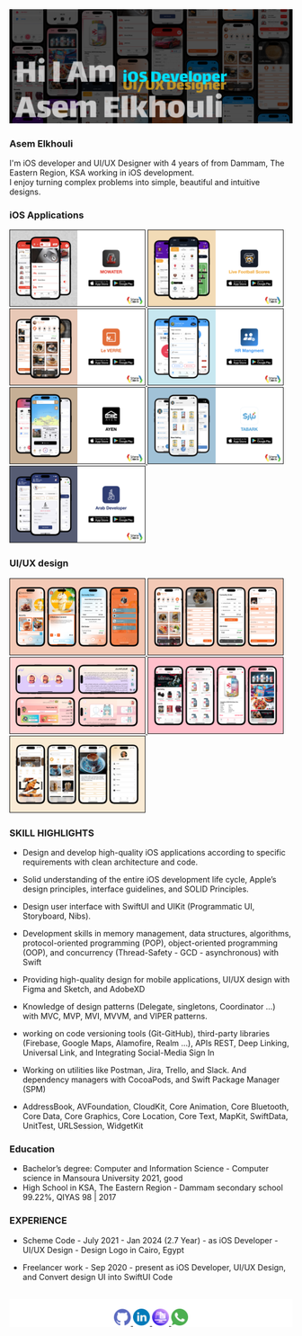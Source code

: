 
<div align="left">
  <a href="https://asemelkhouli20.github.io/Portafolio">
    <img src="images/Main.png" >
  </a>

  ### Asem Elkhouli

  <p align="left">
    I'm iOS developer and UI/UX Designer with 4 years of from Dammam, The Eastern Region, KSA working in iOS development.
 <br/>
    I enjoy turning complex problems into simple, beautiful and intuitive designs.
  </p>
</div>

### iOS Applications

<div>
    <a href="https://www.youtube.com/watch?v=O0htvphYg3o" target="_blank">
    <img src="images/MowaterApp.png" width="240" border="1" />
    </a>
     <a href="https://www.youtube.com/watch?v=AgA6eHxVKuM" target="_blank">
    <img src="images/Football.png" width="240" border="1" />
    </a>
     <a href="https://www.youtube.com/watch?v=BQyuobUTsSs" target="_blank">
    <img src="images/LeverreDetails.png" width="240" border="1" />
    </a>
    <a href="https://www.youtube.com/watch?v=2Rc8iPPRkOo" target="_blank">
    <img src="images/HRAppDetails.png" width="240" border="1" />
    </a>
    <a href="https://www.youtube.com/watch?v=FWLRyLK9KB0" target="_blank">
    <img src="images/AyenDetails.png" width="240" border="1" />
    </a>
    <a href="https://www.youtube.com/watch?v=MeArsQlocdM" target="_blank">
    <img src="images/TabarkDetails.png" width="240" border="1"  />
    </a>
    <a href="https://www.youtube.com/watch?v=V-aV_CiY4mg" target="_blank">
    <img src="images/ArabDeveloper.png" width="240" border="1"  />
    </a>
    
</div>


### UI/UX design

<div>
    <a href="https://www.behance.net/gallery/187486089/Le-Verre" target="_blank">
    <img src="images/LeverreDesign.png" width="240" border="1"  />
    </a>
    <a href="https://www.behance.net/gallery/187487179/Leverre" target="_blank">
    <img src="images/leverreFinal.png" width="240" border="1"  />
    </a>
    <a href="https://www.behance.net/gallery/185362831/Lolo" target="_blank">
    <img src="images/Lolo.png" width="240" border="1"  />
    </a>
    <a href="https://www.behance.net/gallery/187647985/POS-System" target="_blank">
    <img src="images/Pos.png" width="240" border="1"  />
    </a>
    <a href="https://www.behance.net/gallery/191309509/Coffee" target="_blank">
    <img src="images/Coffee.png" width="240" border="1"  />
    </a>
</div>

### SKILL HIGHLIGHTS
- Design and develop high-quality iOS applications according to specific requirements with clean architecture and code.
- Solid understanding of the entire iOS development life cycle, Apple’s design principles, interface guidelines, and SOLID Principles.
- Design user interface with SwiftUI and UIKit (Programmatic UI, Storyboard, Nibs).
- Development skills in memory management, data structures, algorithms, protocol-oriented programming (POP), object-oriented
programming (OOP), and concurrency (Thread-Safety - GCD - asynchronous) with Swift
- Providing high-quality design for mobile applications, UI/UX design with Figma and Sketch, and AdobeXD
- Knowledge of design patterns (Delegate, singletons, Coordinator …) with MVC, MVP, MVI, MVVM, and VIPER patterns.

- working on code versioning tools (Git-GitHub), third-party libraries (Firebase, Google Maps, Alamofire, Realm …), APIs REST, Deep Linking, Universal Link, and Integrating Social-Media Sign In

- Working on utilities like Postman, Jira, Trello, and Slack. And dependency managers with CocoaPods, and Swift Package Manager
(SPM)

- AddressBook, AVFoundation, CloudKit, Core Animation, Core Bluetooth, Core Data, Core Graphics, Core Location, Core Text,
MapKit, SwiftData, UnitTest, URLSession, WidgetKit

### Education
- Bachelor’s degree: Computer and Information Science - Computer science in Mansoura University 2021, good
- High School in KSA, The Eastern Region - Dammam secondary school 99.22%, QIYAS 98 | 2017

### EXPERIENCE
- Scheme Code - July 2021 - Jan 2024 (2.7 Year) - as iOS Developer - UI/UX Design - Design Logo in Cairo, Egypt

- Freelancer work - Sep 2020 - present as iOS Developer, UI/UX Design, and Convert design UI into SwiftUI Code
<br/><br/>
<div style="background: white;" align="center">
<br/>
  <a href="https://github.com/asemelkhouli20">
    <img src='images/github.png'
    width='30ox' >
  </a>
  <a href="https://www.linkedin.com/in/https://www.linkedin.com/in/asem-elkhouli">
    <img src='images/linkedin.png' 
    width='30ox' >
  </a>
  <a href="https://asemelkhouli20.github.io/Portafolio">
    <img src='images/online-resume.png' 
    width='30ox' >
  </a>
   <a href="https://api.whatsapp.com/send/?phone=%2B966501786060&text&app_absent=0">
    <img src='images/whatsapp.png' 
    width='30ox' >
  </a>
  <br/>
</div>

<!--
**asemelkhouli20/asemelkhouli20** is a ✨ _special_ ✨ repository because its `README.md` (this file) appears on your GitHub profile.

Here are some ideas to get you started:

- 🔭 I’m currently working on ...
- 🌱 I’m currently learning ...
- 👯 I’m looking to collaborate on ...
- 🤔 I’m looking for help with ...
- 💬 Ask me about ...
- 📫 How to reach me: ...
- 😄 Pronouns: ...
- ⚡ Fun fact: ...
-->
